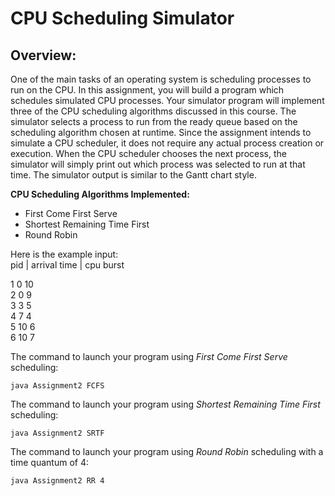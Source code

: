 CPU Scheduling Simulator
=======================
Overview:
-----------
One of the main tasks of an operating system is scheduling processes to run on the CPU. In this assignment, you will build a program which schedules simulated CPU processes. Your simulator program will implement three of the CPU scheduling algorithms discussed in this course. The simulator selects a process to run from the ready queue based on the scheduling algorithm chosen at runtime. Since the assignment intends to simulate a CPU scheduler, it does not require any actual process creation or execution. When the CPU scheduler chooses the next process, the simulator will simply print out which process was selected to run at that time. The simulator output
is similar to the Gantt chart style.

**CPU Scheduling Algorithms Implemented:**
- First Come First Serve
- Shortest Remaining Time First
- Round Robin

Here is the example input: <br />
pid | arrival time | cpu burst <br />

1 0 10 <br />
2 0 9 <br />
3 3 5 <br />
4 7 4 <br />
5 10 6 <br />
6 10 7 <br />

The command to launch your program using *First Come First Serve* scheduling:

    java Assignment2 FCFS
    
The command to launch your program using *Shortest Remaining Time First* scheduling:

    java Assignment2 SRTF
    
The command to launch your program using *Round Robin* scheduling with a time quantum of 4:

    java Assignment2 RR 4
